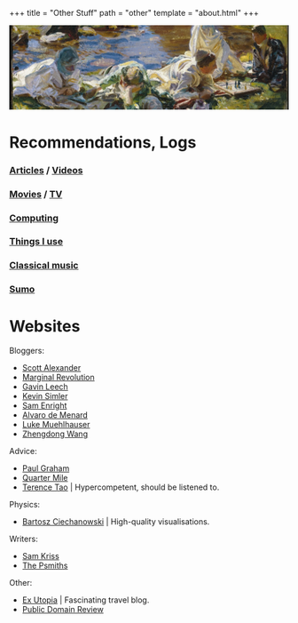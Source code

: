 +++
title = "Other Stuff"
path = "other"
template = "about.html"
+++

![John Singer Sargent – Dolce Far Niente](/p1.jpeg "John Singer Sargent – Dolce Far Niente")

# Recommendations, Logs

### [Articles](/other/articles) / [Videos](/other/videos) 

### [Movies](https://letterboxd.com/deluded/) / [TV](https://serializd.com/user/giraffe/)

### [Computing](/other/computing)

### [Things I use](/other/usesthis)

### [Classical music](/other/cm)

### [Sumo](/other/sumo)

# Websites

Bloggers:
* [Scott Alexander](https://slatestarcodex.com/about/)
* [Marginal Revolution](https://marginalrevolution.com/) 
* [Gavin Leech](https://www.gleech.org/)
* [Kevin Simler](https://meltingasphalt.com/)
* [Sam Enright](https://samenright.substack.com/)
* [Alvaro de Menard](https://oldblog.fantasticanachronism.com/)
* [Luke Muehlhauser](https://lukemuehlhauser.com/)
* [Zhengdong Wang](https://zhengdongwang.com/)

Advice:
* [Paul Graham](https://www.paulgraham.com/articles.html) 
* [Quarter Mile](https://quarter--mile.com/) 
* [Terence Tao](https://terrytao.wordpress.com/career-advice/) | Hypercompetent, should be listened to.

Physics:
* [Bartosz Ciechanowski](https://ciechanow.ski/archives/) | High-quality visualisations.

Writers:
* [Sam Kriss](https://samkriss.substack.com/) 
* [The Psmiths](https://www.thepsmiths.com/) 

Other:
* [Ex Utopia](https://www.exutopia.com/) | Fascinating travel blog.
* [Public Domain Review](https://publicdomainreview.org/essays/) 

